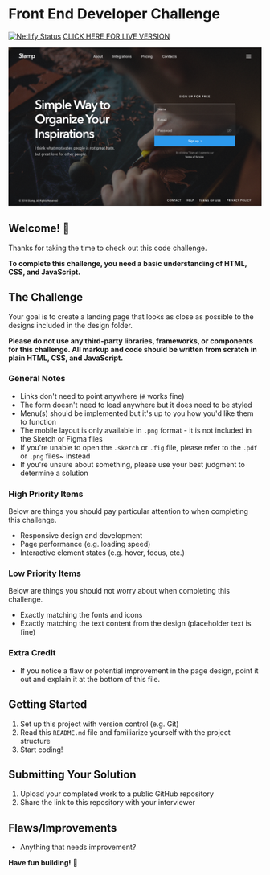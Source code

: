 # Front End Developer Challenge

[![Netlify Status](https://api.netlify.com/api/v1/badges/c2ff6c1c-71a8-4362-bfe0-9ffb99400eb7/deploy-status)](https://app.netlify.com/sites/stamp-demo/deploys)
[CLICK HERE FOR LIVE VERSION](https://stamp-demo.netlify.app)

![Desktop Preview](./design/desktop.png)

## Welcome! 👋

Thanks for taking the time to check out this code challenge.

**To complete this challenge, you need a basic understanding of HTML, CSS, and JavaScript.**

## The Challenge

Your goal is to create a landing page that looks as close as possible to the designs included in the design folder.

**Please do not use any third-party libraries, frameworks, or components for this challenge. All markup and code should be written from scratch in plain HTML, CSS, and JavaScript.**

### General Notes

- Links don't need to point anywhere (`#` works fine)
- The form doesn't need to lead anywhere but it does need to be styled
- Menu(s) should be implemented but it's up to you how you'd like them to function
- The mobile layout is only available in `.png` format - it is not included in the Sketch or Figma files
- If you're unable to open the `.sketch` or `.fig` file, please refer to the `.pdf` or `.png` files~ instead
- If you're unsure about something, please use your best judgment to determine a solution

### High Priority Items

Below are things you should pay particular attention to when completing this challenge.

- Responsive design and development
- Page performance (e.g. loading speed)
- Interactive element states (e.g. hover, focus, etc.)

### Low Priority Items

Below are things you should not worry about when completing this challenge.

- Exactly matching the fonts and icons
- Exactly matching the text content from the design (placeholder text is fine)

### Extra Credit

- If you notice a flaw or potential improvement in the page design, point it out and explain it at the bottom of this file.

## Getting Started

1. Set up this project with version control (e.g. Git)
2. Read this `README.md` file and familiarize yourself with the project structure
3. Start coding!

## Submitting Your Solution

1. Upload your completed work to a public GitHub repository
2. Share the link to this repository with your interviewer

## Flaws/Improvements

- Anything that needs improvement?

**Have fun building!** 🚀
